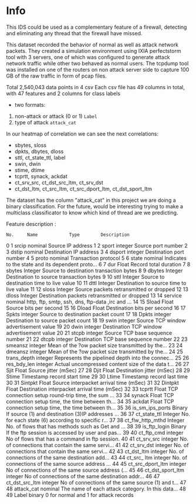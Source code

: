 # Info

This IDS could be used as a complementary feature of a firewall, detecting and eliminating any thread that the firewall have missed.

This dataset recorded the behavior of normal as well as attack network packets. They created a simulation environment using IXIA perfectstorm tool with 3 servers, one of which was configured to generate attack network traffic while other two behaved as normal users. The tcpdump tool was installed on one of the routers on non attack server side to capture 100 GB of the raw traffic in form of pcap files.


Total 2,540,043 data points  in 4 csv
Each csv file has 49 columns in total, 
with 47 features and 2 columns for class labels

 - two formats:
 1. non-attack or attack (0 or 1) `Label`
 2. type of attack `attack_cat`


In our heatmap of correlation we can see the next correlations:
- sbytes, sloss
- dpkts, dbytes, dloss
- sttl, ct_state_ttl, label
- swin, dwin
- stime, dtime
- tcprtt, synack, ackdat
- ct_srv_src, ct_dst_src_ltm, ct_srv_dst
- ct_dst_ltm, ct_src_ltm, ct_src_dport_ltm, ct_dst_sport_ltm



The dataset has the column "attack_cat" in this project we are doing a binary classification. For the future, would be interesting trying to make a multiclass classificator to know which kind of thread are we predicting.






















Feature description :

 	No.     Name 	        Type 	    Description
0 	1 	    srcip 	        nominal 	Source IP address
1 	2 	    sport 	        integer 	Source port number
2 	3 	    dstip 	        nominal 	Destination IP address
3 	4 	    dsport 	        integer 	Destination port number
4 	5 	    proto 	        nominal 	Transaction protocol
5 	6 	    state 	        nominal 	Indicates to the state and its dependent proto...
6 	7 	    dur 	        Float 	    Record total duration
7 	8 	    sbytes 	        Integer 	Source to destination transaction bytes
8 	9 	    dbytes 	        Integer 	Destination to source transaction bytes
9 	10 	    sttl 	        Integer 	Source to destination time to live value
10 	11 	    dttl 	        Integer 	Destination to source time to live value
11 	12 	    sloss 	        Integer 	Source packets retransmitted or dropped
12 	13 	    dloss 	        Integer 	Destination packets retransmitted or dropped
13 	14 	    service         nominal 	http, ftp, smtp, ssh, dns, ftp-data ,irc and ...
14 	15 	    Sload 	        Float 	    Source bits per second
15 	16 	    Dload 	        Float 	    Destination bits per second
16 	17 	    Spkts 	        integer 	Source to destination packet count
17 	18 	    Dpkts 	        integer 	Destination to source packet count
18 	19 	    swin 	        integer 	Source TCP window advertisement value
19 	20 	    dwin 	        integer 	Destination TCP window advertisement value
20 	21 	    stcpb 	        integer 	Source TCP base sequence number
21 	22 	    dtcpb 	        integer 	Destination TCP base sequence number
22 	23 	    smeansz         integer 	Mean of the ?ow packet size transmitted by the...
23 	24 	    dmeansz         integer 	Mean of the ?ow packet size transmitted by the...
24 	25 	    trans_depth     integer     Represents the pipelined depth into the connec...
25 	26 	    res_bdy_len     integer     Actual uncompressed content size of the data t...
26 	27 	    Sjit 	        Float 	    Source jitter (mSec)
27 	28 	    Djit 	        Float 	    Destination jitter (mSec)
28 	29 	    Stime 	        Timestamp 	record start time
29 	30 	    Ltime 	        Timestamp 	record last time
30 	31 	    Sintpkt 	    Float 	    Source interpacket arrival time (mSec)
31 	32 	    Dintpkt 	    Float 	    Destination interpacket arrival time (mSec)
32 	33 	    tcprtt 	        Float 	    TCP connection setup round-trip time, the sum ...
33 	34 	    synack 	        Float 	    TCP connection setup time, the time between th...
34 	35 	    ackdat 	        Float 	    TCP connection setup time, the time between th...
35 	36 	    is_sm_ips_ports Binary 	    If source (1) and destination (3)IP addresses ...
36 	37 	    ct_state_ttl 	Integer 	No. for each state (6) according to specific r...
37 	38 	    ct_flw_http_mthd Integer 	No. of flows that has methods such as Get and ...
38 	39 	    is_ftp_login 	Binary 	    If the ftp session is accessed by user and pas...
39 	40 	    ct_ftp_cmd 	    integer 	No of flows that has a command in ftp session.
40 	41 	    ct_srv_src 	    integer 	No. of connections that contain the same servi...
41 	42 	    ct_srv_dst 	    integer 	No. of connections that contain the same servi...
42 	43 	    ct_dst_ltm 	    integer 	No. of connections of the same destination add...
43 	44 	    ct_src_ ltm 	integer 	No. of connections of the same source address ...
44 	45 	    ct_src_dport_ltm integer 	No of connections of the same source address (...
45 	46 	    ct_dst_sport_ltm integer 	No of connections of the same destination addr...
46 	47 	    ct_dst_src_ltm 	integer 	No of connections of the same source (1) and t...
47 	48 	    attack_cat 	    nominal 	The name of each attack category. In this data...
48 	49 	    Label 	        binary 	    0 for normal and 1 for attack records